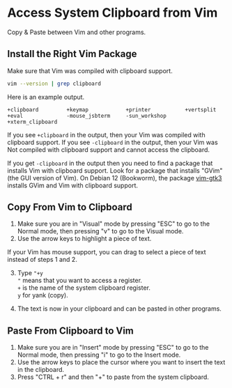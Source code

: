 # Access System Clipboard from Vim

Copy & Paste between Vim and other programs.

## Install the Right Vim Package

Make sure that Vim was compiled with clipboard support.

```bash
vim --version | grep clipboard
```

Here is an example output.

```text
+clipboard         +keymap            +printer           +vertsplit
+eval              -mouse_jsbterm     -sun_workshop      +xterm_clipboard
```

If you see `+clipboard` in the output, then your Vim was compiled with clipboard support. If you see `-clipboard` in the output, then your
Vim was Not compiled with clipboard support and cannot access the clipboard.

If you get `-clipboard` in the output then you need to find a package that installs Vim with clipboard support. Look for a package that
installs "GVim" (the GUI version of Vim). On Debian 12 (Bookworm), the package [vim-gtk3](https://packages.debian.org/bookworm/vim-gtk3)
installs GVim and Vim with clipboard support.

## Copy From Vim to Clipboard

1. Make sure you are in "Visual" mode by pressing "ESC" to go to the Normal mode, then pressing "v" to go to the Visual mode.
2. Use the arrow keys to highlight a piece of text.

If your Vim has mouse support, you can drag to select a piece of text instead of steps 1 and 2.

3. Type `"+y`<br />
`"` means that you want to access a register.<br />
`+` is the name of the system clipboard register.<br />
`y` for yank (copy).

4. The text is now in your clipboard and can be pasted in other programs.

## Paste From Clipboard to Vim

1. Make sure you are in "Insert" mode by pressing "ESC" to go to the Normal mode, then pressing "i" to go to the Insert mode.
2. Use the arrow keys to place the cursor where you want to insert the text in the clipboard.
3. Press "CTRL + r" and then "+" to paste from the system clipboard.